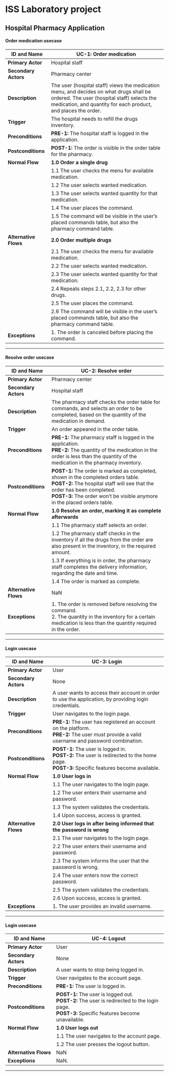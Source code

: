 # ISS Laboratory project

## Hospital Pharmacy Application

#### Order medication usecase

| **ID and Name** | UC-1: Order medication |
|-----------------|---------------------|
| **Primary Actor** | Hospital staff |
| **Secondary Actors** | Pharmacy center |
| **Description** | The user (hospital staff) views the medication menu, and decides on what drugs shall be ordered. The user (hospital staff) selects the medication, and quantity for each product, and places the order. |
| **Trigger** | The hospital needs to refill the drugs inventory. |
| **Preconditions** | **PRE-1:** The hospital staff is logged in the application. |
| **Postconditions** | **POST-1:** The order is visible in the order table for the pharmacy. |
| **Normal Flow** | **1.0 Order a single drug**  |
| | 1.1 The user checks the menu for available medication. |
| | 1.2 The user selects wanted medication. |
| | 1.3 The user selects wanted quantity for that medication. |
| | 1.4 The user places the command. |
| | 1.5 The command will be visible in the user’s placed commands table, but also the pharmacy command table. |
| **Alternative Flows** | **2.0 Order multiple drugs** |
| | 2.1 The user checks the menu for available medication. |
| | 2.2 The user selects wanted medication. |
| | 2.3 The user selects wanted quantity for that medication. |
| | 2.4 Repeats steps 2.1, 2.2, 2.3 for other drugs. |
| | 2.5 The user places the command. |
| | 2.6 The command will be visible in the user’s placed commands table, but also the pharmacy command table. |
| **Exceptions** | 1. The order is canceled before placing the command. |


---


#### Resolve order usecase
| **ID and Name** | UC-2: Resolve order |
|-----------------|---------------------|
| **Primary Actor** | Pharmacy center |
| **Secondary Actors** | Hospital staff |
| **Description** | The pharmacy staff checks the order table for commands, and selects an order to be completed, based on the quantity of the medication in demand. |
| **Trigger** | An order appeared in the order table. |
| **Preconditions** | **PRE-1:** The pharmacy staff is logged in the application. <br> **PRE-2:** The quantity of the medication in the order is less than the quantity of the medication in the pharmacy inventory. |
| **Postconditions** | **POST-1:** The order is marked as completed, shown in the completed orders table. <br> **POST-2:** The hospital staff will see that the order has been completed. <br> **POST-3:** The order won’t be visible anymore in the placed orders table. |
| **Normal Flow** | **1.0 Resolve an order, marking it as complete afterwards** |
| | 1.1 The pharmacy staff selects an order. |
| | 1.2 The pharmacy staff checks in the inventory if all the drugs from the order are also present in the inventory, in the required amount. |
| | 1.3 If everything is in order, the pharmacy staff completes the delivery information, regarding the date and time. |
| | 1.4 The order is marked as complete. |
| **Alternative Flows** | NaN |
| **Exceptions** | 1. The order is removed before resolving the command. <br> 2. The quantity in the inventory for a certain medication is less than the quantity required in the order. |


---


#### Login usecase
| **ID and Name** | UC-3: Login |
|-----------------|---------------------|
| **Primary Actor** | User |
| **Secondary Actors** | None |
| **Description** | A user wants to access their account in order to use the application, by providing login credentials. |
| **Trigger** | User navigates to the login page. |
| **Preconditions** | **PRE-1:** The user has registered an account on the platform. <br> **PRE-2:** The user must provide a valid username and password combination. |
| **Postconditions** | **POST-1:** The user is logged in. <br> **POST-2:** The user is redirected to the home page. <br> **POST-3:** Specific features become available. |
| **Normal Flow** | **1.0 User logs in** |
| | 1.1 The user navigates to the login page. |
| | 1.2 The user enters their username and password. |
| | 1.3 The system validates the credentials. |
| | 1.4 Upon success, access is granted. |
| **Alternative Flows** | **2.0 User logs in after being informed that the password is wrong** |
| | 2.1 The user navigates to the login page. |
| | 2.2 The user enters their username and password. |
| | 2.3 The system informs the user that the password is wrong. |
| | 2.4 The user enters now the correct password. |
| | 2.5 The system validates the credentials. |
| | 2.6 Upon success, access is granted. |
| **Exceptions** | 1. The user provides an invalid username. |


---


#### Login usecase
| **ID and Name** | UC-4: Logout |
|-----------------|---------------------|
| **Primary Actor** | User |
| **Secondary Actors** | None |
| **Description** | A user wants to stop being logged in. |
| **Trigger** | User navigates to the account page. |
| **Preconditions** | **PRE-1:** The user is logged in. <br> |
| **Postconditions** | **POST-1:** The user is logged out. <br> **POST-2:** The user is redirected to the login page. <br> **POST-3:** Specific features become unavailable. |
| **Normal Flow** | **1.0 User logs out** |
| | 1.1 The user navigates to the account page. |
| | 1.2 The user presses the logout button. |
| **Alternative Flows** | NaN |
| **Exceptions** | NaN. |


---


